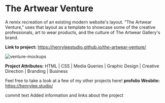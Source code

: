 # The Artwear Venture

A remix recreation of an existing modern website's layout. "The Artwear Venture," uses that layout as a template to showcase some of the creative professionals, art to wear products, and the culture of The Artwear Gallery's brand. 

**Link to project:** https://henryleestudio.github.io/the-artwear-venture/

![venture-mockups](https://user-images.githubusercontent.com/101936420/164995585-27a772ea-9bb3-4e63-9c1c-7f10f302c12a.png)

**Project Attributes:** HTML | CSS | Media Queries | Graphic Design | Creative Direction | Branding | Business



Feel free to take a look at a few of my other projects here! 
**profolio Wesbite:** https://henrylee.studio/






commit text Added information and links about the project
